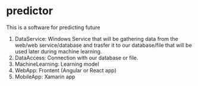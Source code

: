 # predictor
This is a software for predicting future

1. DataService: Windows Service that will be gathering data from the web/web service/database and trasfer it to our database/file that will be used later during machine learning.
2. DataAccess: Connection with our database or file.
3. MachineLearning: Learning model
4. WebApp: Frontent (Angular or React app)
5. MobileApp: Xamarin app
